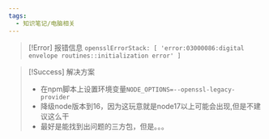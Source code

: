 ```yaml
---
tags:
  - 知识笔记/电脑相关
---
```

>[!Error] 报错信息
>`opensslErrorStack: [ 'error:03000086:digital envelope routines::initialization error' ]`

>[!Success] 解决方案
>- 在npm脚本上设置环境变量`NODE_OPTIONS=--openssl-legacy-provider`
>- 降级node版本到16，因为这玩意就是node17以上可能会出现,但是不建议这么干
>- 最好是能找到出问题的三方包，但是。。。

